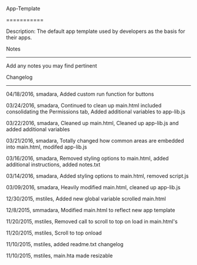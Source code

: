 App-Template

===========

Description: The default app template used by developers as the basis for their apps.



Notes

----

Add any notes you may find pertinent
 


Changelog

----
04/18/2016, smadara, Added custom run function for buttons

03/24/2016, smadara, Continued to clean up main.html included consolidating the Permissions tab, Added additional variables to app-lib.js

03/22/2016, smadara, Cleaned up main.html, Cleaned up app-lib.js and added additional variables

03/21/2016, smadara, Totally changed how common areas are embedded into main.html, modifed app-lib.js

03/16/2016, smadara, Removed styling options to main.html, added additional instructions, added notes.txt

03/14/2016, smadara, Added styling options to main.html, removed script.js



03/09/2016, smadara, Heavily modified main.html, cleaned up app-lib.js



12/30/2015, mstiles, Added new global variable scrolled main.html



12/8/2015, smmadara, Modified main.html to reflect new app template



11/20/2015, mstiles, Removed call to scroll to top on load in main.html's

11/20/2015, mstiles, Scroll to top onload



11/10/2015, mstiles, added readme.txt changelog



11/10/2015, mstiles, main.hta made resizable
